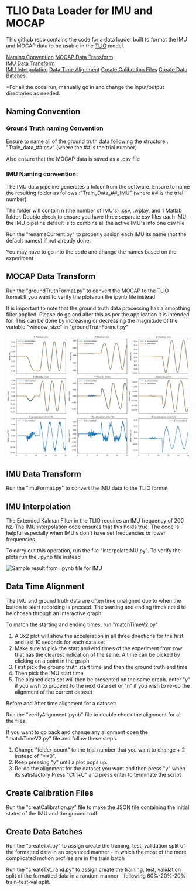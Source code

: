 # TLIO Data Loader for IMU and MOCAP

This github repo contains the code for a data loader built to format the IMU and MOCAP data to be usable in the <a href="https://github.com/CathIAS/TLIO">TLIO</a> model.

[Naming Convention](naming-convention)
[MOCAP Data Transform](#mocap-data-transform)  
[IMU Data Transform](#imu-data-transform)  
[IMU Interpolation](#imu-interpolation-and-alignment)
[Data Time Alignment](#data-time-alignment)
[Create Calibration Files](#create-calibration-files)
[Create Data Batches](#create-data-batches)  

*For all the code run, manually go in and change the input/output directories as needed.

## Naming Convention
### Ground Truth naming Convention
Ensure to name all of the ground truth data following the structure : "Train_data_##.csv" (where the ## is the trial number)

Also ensure that the MOCAP data is saved as a .csv file

### IMU Naming convention:
The IMU data pipeline generates a folder from the software. Ensure to name the resulting folder as follows :"Train_Data_##_IMU" (where ## is the trial number)

The folder will contain n (the number of IMU's) .csv, .wplay, and 1 Matlab folder. Double check to ensure
you have three separate csv files each IMU - the IMU pipeline default is to combine all the active IMU's into
one csv file

Run the "renameCurrent.py" to properly assign each IMU its name (not the default names) if not already done.

You may have to go into the code and change the names based on the experiment

## MOCAP Data Transform
Run the "groundTruthFormat.py" to convert the MOCAP to the TLIO format.If you want to verify the plots run the ipynb file instead

It is important to note that the ground truth data processing has a smoothing filter applied. Please do go and alter this as per the application it is intended for. This can be done by increasing or decreasing the magnitude of the variable "window_size" in "groundTruthFormat.py"

![Sample result from .ipynb file for MOCAP:](assets/MOCAP_formatted_example.png)

## IMU Data Transform
Run the "imuFormat.py" to convert the IMU data to the TLIO format

## IMU Interpolation
The Extended Kalman Filter in the TLIO requires an IMU frequency of 200 hz. The IMU interpolation code ensures that this holds true. The code is helpful especially when IMU's don't have set frequencies or lower frequencies

To carry out this operation, run the file "interpolateIMU.py". To verify the plots run the .ipynb file instead

![Sample result from .ipynb file for IMU](assets/IMU_interpolated_example)


## Data Time Alignment
The IMU and ground truth data are often time unaligned due to when the button to start recording is pressed. The starting and ending times need to be chosen through an interactive graph

To match the starting and ending times, run "matchTimeV2.py"
1) A 3x2 plot will show the acceleration in all three directions for the first and last 10 seconds for each data set
2) Make sure to pick the start and end times of the experiment from row that has the clearest indication of the same. A time can be picked by clicking on a point in the graph
3) First pick the ground truth start time and then the ground truth end time
4) Then pick the IMU start time
5) The algined data set will then be presented on the same graph. enter "y" if you wish to proceed to the next data set or "n" if you wish to re-do the alignment of the current dataset

Before and After time alignment for a dataset:


Run the "verifyAlignment.ipynb" file to double check the alignment for all the files.

If you want to go back and change any alignment open the "matchTimeV2.py" file and follow these steps.

1) Change "folder_count" to the trial number that you want to change + 2 instead of  ">=0".
2) Keep pressing "y" until a plot pops up.
3) Re-do the alignment for the dataset you want and then press "y" when its satisfactory
Press "Ctrl+C" and press enter to terminate the script

## Create Calibration Files
Run the "creatCalibration.py" file to make the JSON file containing the initial states of the IMU and the ground truth

## Create Data Batches
Run the "createTxt.py" to assign create the training, test, validation split of the formatted data in an organized manner - in which the most of the more complicated motion profiles are in the train batch

Run the "createTxt_rand.py" to assign create the training, test, validation split of the formatted data in a random manner - following 60%-20%-20% train-test-val split.